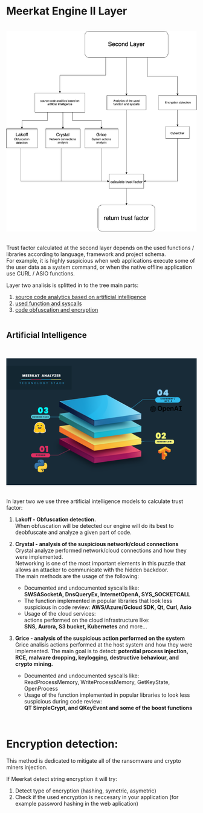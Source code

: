 # Meerkat Engine II Layer

<br>
<img src="layer-II-diagram.png" width=700>  
<br><br>  

Trust factor calculated at the second layer depends on the used functions / libraries according to language, framework and project schema.  
For example, it is highly suspicious when web applications execute some of the user data as a system command, or when the native offline application use CURL / ASIO functions.

Layer two analisis is splitted in to the tree main parts:
1. [source code analytics based on artificial intelligence](#Artifical_Intelligance)
2. [used function and syscalls](#functions_and_syscalls)
3. [code obfuscation and encryption](#obfuscation_and_encryption)
<br><br>

## Artificial Intelligence  
  
<br>  

![tech_stack](tech_stack.png)
<br><br>

In layer two we use three artificial intelligence models to calculate trust factor:
1. **Lakoff - Obfuscation detection.**  
    When obfuscation will be detected our engine will do its best to deobfuscate and analyze a given part of code.  
      
2. **Crystal -  analysis of the suspicious network/cloud connections**  
    Crystal analyze performed network/cloud connections and how they were implemented.  
    Networking is one of the most important elements in this puzzle that allows an attacker to communicate with the hidden backdoor.    
    The main methods are the usage of the following: 
    - Documented and undocumented syscalls like:  
    **SWSASocketA, DnsQueryEx, InternetOpenA, SYS_SOCKETCALL**
    - The function implemented in popular libraries that look less suspicious in code review:
    **AWS/Azure/Gcloud SDK, Qt, Curl, Asio**
    - Usage of the cloud services:  
    actions performed on the cloud infrastructure like:  
    **SNS, Aurora, S3 bucket, Kubernetes** and more...   

3. **Grice - analysis of the suspicious action performed on the system**   
    Grice analisis actions performed at the host system and how they were implemented. 
    The main goal is to detect: **potential process injection, RCE, malware dropping, keylogging, destructive behaviour, and crypto mining.** 
    - Documented and undocumented syscalls like:  
    ReadProcessMemory, WriteProcessMemory, GetKeyState, OpenProcess  
    - Usage of the function implemented in popular libraries to look less suspicious during code review:  
    **QT SimpleCrypt, and QKeyEvent and some of the boost functions**  
  
<br>  

# Encryption detection:
This method is dedicated to mitigate all of the ransomware and crypto miners injection.

If Meerkat detect string encryption it will try:
1. Detect type of encryption (hashing, symetric, asymetric)
2. Check if the used encryption is neccesary in your application (for example password hashing in the web aplication)